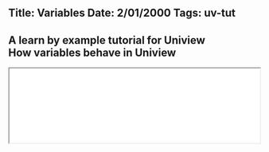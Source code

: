 Title: Variables
Date: 2/01/2000
Tags: uv-tut
---
A learn by example tutorial for Uniview  
How variables behave in Uniview 
---

<iframe src="/tag/uv-tut.html?embed" style="width: 100%;" fit=true></iframe>